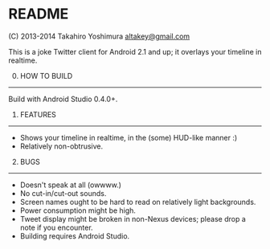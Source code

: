 README
======

(C) 2013-2014 Takahiro Yoshimura <altakey@gmail.com>

This is a joke Twitter client for Android 2.1 and up; it overlays your timeline in realtime.

0. HOW TO BUILD
---------------

Build with Android Studio 0.4.0+.

1. FEATURES
-----------

 * Shows your timeline in realtime, in the (some) HUD-like manner :)
 * Relatively non-obtrusive.

2. BUGS
-------

 * Doesn't speak at all (owwww.)
 * No cut-in/cut-out sounds.
 * Screen names ought to be hard to read on relatively light backgrounds.
 * Power consumption might be high.
 * Tweet display might be broken in non-Nexus devices; please drop a note if you encounter.
 * Building requires Android Studio.
 
